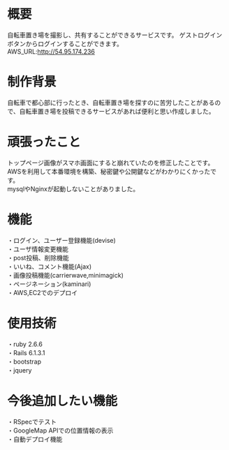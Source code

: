 # 概要
  自転車置き場を撮影し、共有することができるサービスです。
  ゲストログインボタンからログインすることができます。  
  AWS_URL:http://54.95.174.236  
  
# 制作背景
  自転車で都心部に行ったとき、自転車置き場を探すのに苦労したことがあるので、自転車置き場を投稿できるサービスがあれば便利と思い作成しました。  

# 頑張ったこと  
  トップページ画像がスマホ画面にすると崩れていたのを修正したことです。  
  AWSを利用して本番環境を構築、秘密鍵や公開鍵などがわかりにくかったです。  
  mysqlやNginxが起動しないことがありました。

  
# 機能
・ログイン、ユーザー登録機能(devise)  
・ユーザ情報変更機能  
・post投稿、削除機能  
・いいね、コメント機能(Ajax)  
・画像投稿機能(carrierwave,minimagick)  
・ページネーション(kaminari)  
・AWS,EC2でのデプロイ  
  
# 使用技術
・ruby 2.6.6  
・Rails 6.1.3.1  
・bootstrap  
・jquery  



# 今後追加したい機能  
・RSpecでテスト  
・GoogleMap APIでの位置情報の表示  
・自動デプロイ機能

